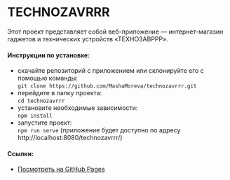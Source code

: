 # TECHNOZAVRRR

Этот проект представляет собой веб-приложение — интернет-магазин гаджетов и технических устройств «ТЕХНОЗАВРРР».

#### Инструкции по установке:

- cкачайте репозиторий с приложением или склонируйте его с помощью команды:  
`git clone https://github.com/MashaMoreva/technozavrrr.git`
- перейдите в папку проекта:  
`cd technozavrrr`
- установите необходимые зависимости:  
`npm install`
- запустите проект:  
`npm run serve` (приложение будет доступно по адресу http://localhost:8080/technozavrrr/)

#### Ссылки:

- [Посмотреть на GitHub Pages](https://mashamoreva.github.io/technozavrrr/#/)
